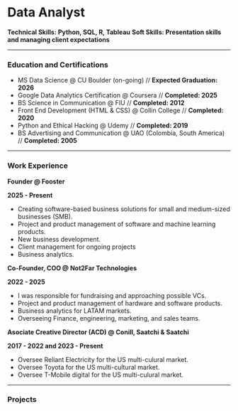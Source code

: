 # Data Analyst
**Technical Skills: Python, SQL, R, Tableau**
**Soft Skills: Presentation skills and managing client expectations**

---

### Education and Certifications 
- MS Data Science @ CU Boulder (on-going)  //  **Expected Graduation: 2026**
- Google Data Analytics Certification @ Coursera  //  **Completed: 2025**
- BS Science in Communication @ FIU  //  **Completed: 2012**
- Front End Development (HTML & CSS) @ Collin College  //  **Completed: 2020**
- Python and Ethical Hacking @ Udemy  //  **Completed: 2019**
- BS Advertising and Communication @ UAO (Colombia, South America)  //  **Completed: 2005**

---

### Work Experience
**Founder @ Fooster** 

**2025 - Present**
- Creating software-based business solutions for small and medium-sized businesses (SMB). 
- Project and product management of software and machine learning products.
- New business development.
- Client management for ongoing projects
- Business analytics.

**Co-Founder, COO @ Not2Far Technologies** 

**2022 - 2025**
- I was responsible for fundraising and approaching possible VCs.
- Project and product management of hardware and software products.
- Business analytics for LATAM markets.
- Overseeing Finance, engineering, marketing, and sales teams.

**Asociate Creative Director (ACD) @ Conill, Saatchi & Saatchi**

**2017 - 2022 and 2023 - Present**
- Oversee Reliant Electricity for the US multi-culural market.
- Oversee Toyota for the US multi-cultural market.
- Oversee T-Mobile digital for the US multi-culural market.


---
### Projects
